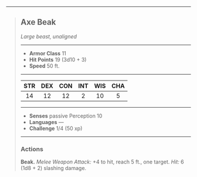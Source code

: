 ***
> ## Axe Beak
> *Large beast, unaligned*
> 
> ***
> 
> - **Armor Class** 11
> - **Hit Points** 19 (3d10 + 3)
> - **Speed** 50 ft.
> 
> ***
> 
> |STR|DEX|CON|INT|WIS|CHA|
> |:---:|:---:|:---:|:---:|:---:|:---:|
> |14|12|12|2|10|5|
> 
> ***
> 
> - **Senses** passive Perception 10
> - **Languages** —
> - **Challenge** 1/4 (50 xp)
> 
> ***
> 
> ### Actions
> **Beak.** *Melee Weapon Attack:* +4 to hit, reach 5 ft., one target. *Hit:* 6 (1d8 + 2) slashing damage.